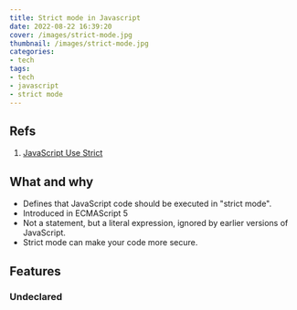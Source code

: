 ```yaml
---
title: Strict mode in Javascript
date: 2022-08-22 16:39:20
cover: /images/strict-mode.jpg
thumbnail: /images/strict-mode.jpg
categories:
- tech
tags:
- tech
- javascript
- strict mode
---
```

## Refs
1. [JavaScript Use Strict](https://www.w3schools.com/js/js_strict.asp)

## What and why
- Defines that JavaScript code should be executed in "strict mode".
- Introduced in ECMAScript 5
- Not a statement, but a literal expression, ignored by earlier versions of JavaScript.
- Strict mode  can make your code more secure.

## Features
### Undeclared